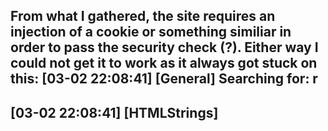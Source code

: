 From what I gathered, the site requires an injection of a cookie or something similiar in order to pass the security check (?). Either way I could not get it to work as it always got stuck on this:
[03-02 22:08:41] [General] Searching for: r
----
[03-02 22:08:41] [HTMLStrings] <html><body><script>document.cookie="SecurityAW-E4=a57203ce8a76314514a3df17efae80f3 ;  path=/";location.href="http://www.animeworld.so/search?keyword=r&d=2";</script></body></html>
----
[03-02 22:08:41] [Error] Failed to parse results

I am leaving this, as well as the whole module, for later, because I either am too stupid or this just will not work
